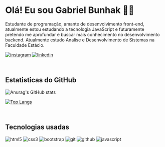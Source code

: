 
  # Olá! Eu sou Gabriel Bunhak	🙆‍♂


<!--
**bunhakgabriel/bunhakgabriel** is a ✨ _special_ ✨ repository because its `README.md` (this file) appears on your GitHub profile.

Here are some ideas to get you started:

- 🔭 I’m currently working on ...
- 🌱 I’m currently learning ...
- 👯 I’m looking to collaborate on ...
- 🤔 I’m looking for help with ...
- 💬 Ask me about ...
- 📫 How to reach me: ...
- 😄 Pronouns: ...
- ⚡ Fun fact: ...
-->

Estudante de programação, amante de desenvolvimento front-end, atualmente estou estudando a tecnologia JavaScript e futuramente pretendo me aprofundar
e buscar mais conhecimento no desenvolvimento backend. Atualmente estudo Analise e Desenvolvimento de Sistemas na Faculdade Estácio.

[![instagram](https://img.shields.io/badge/Instagram-E4405F?style=for-the-badge&logo=instagram&logoColor=white)](https://www.instagram.com/gabrielbunhak/)
[![linkedin](https://img.shields.io/badge/LinkedIn-0077B5?style=for-the-badge&logo=linkedin&logoColor=white)](https://www.linkedin.com/in/gabriel-de-camargo-bunhak-a1751a1b1/)

<br>

## Estatisticas do GitHub


![Anurag's GitHub stats](https://github-readme-stats.vercel.app/api?username=bunhakgabriel&show_icons=true&theme=radical)

[![Top Langs](https://github-readme-stats.vercel.app/api/top-langs/?username=bunhakgabriel&layout=compact)](https://github.com/anuraghazra/github-readme-stats)

<br>

## Tecnologias usadas

![html5](	https://img.shields.io/badge/HTML5-E34F26?style=for-the-badge&logo=html5&logoColor=white)
![css3](https://img.shields.io/badge/CSS3-1572B6?style=for-the-badge&logo=css3&logoColor=white)
![bootstrap](https://img.shields.io/badge/Bootstrap-563D7C?style=for-the-badge&logo=bootstrap&logoColor=white)
![git](https://img.shields.io/badge/Git-E34F26?style=for-the-badge&logo=git&logoColor=white)
![github](https://img.shields.io/badge/GitHub-100000?style=for-the-badge&logo=github&logoColor=white)
![javascript](https://img.shields.io/badge/JavaScript-F7DF1E?style=for-the-badge&logo=javascript&logoColor=black)

</div
  
  
